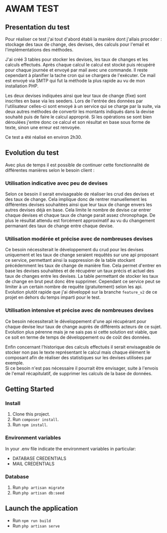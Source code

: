 # AWAM TEST

## Presentation du test

Pour réaliser ce test j'ai tout d'abord établi la manière dont j'allais procéder : stockage des taux de change, des devises, des calculs pour l'email et l'implémentations des méthodes.

J'ai créé 3 tables pour stocker les devises, les taux de changes et les calculs effectués.
Après chaque calcul le calcul est stocké puis récupéré pour chaque journée et envoyé par mail avec une commande. Il reste cependant à planifier la tache cron qui se chargera de l'exécuter. Ce mail est envoyé via SMTP qui fut la méthode la plus rapide au vu de mon installation PHP.

Les deux devises indiquées ainsi que leur taux de change (fixe) sont inscrites en base via les seeders.
Lors de l'entrée des données par l'utilisateur celles-ci sont envoyé à un service qui se charge par la suite, via deux autres méthodes de convertir les montants indiqués dans la devise souhaité puis de faire le calcul approprié.
Si les opérations se sont bien déroulées j'entre donc ce calcul et son résultat en base sous forme de texte, sinon une erreur est renvoyée.

Ce test a été réalisé en environ 2h30.

## Evolution du test

Avec plus de temps il est possible de continuer cette fonctionnalité de différentes manières selon le besoin client :

### Utilisation indicative avec peu de devises
Selon ce besoin il serait envisageable de réaliser les crud des devises et des taux de change.
Cela implique donc de rentrer manuellement les différentes devises souhaitées ainsi que leur taux de change envers les autres devises déjà en base.
Cela limite le nombre de devise car entrer chaque devises et chaque taux de change parait assez chronophage.
De plus le résultat attendu est forcément approximatif au vu du changement permanant des taux de change entre chaque devise.

### Utilisation modérée et précise avec de nombreuses devises
Ce besoin nécessiterait le développement du crud pour les devises uniquement et les taux de change seraient requêtés sur une api proposant ce service, permettant ainsi la suppression de la table stockant précédemment les taux de change de manière fixe.
Cela permet d'entrer en base les devises souhaitées et de récupérer un taux précis et actuel des taux de changes entre les devises. La table permettant de stocker les taux de change en brut peut donc être supprimer.
Cependant ce service peut se limiter à un certain nombre de requête (gratuitement) selon les api.  
Evolution plutôt rapide que j'ai développé sur la branche `feature_v2` de ce projet en dehors du temps imparti pour le test.

### Utilisation intensive et précise avec de nombreuses devises
Ce besoin nécessiterait le développement d'une api récupérant pour chaque devise leur taux de change auprès de différents acteurs de ce sujet.
Evolution plus pérenne mais je ne sais pas si cette solution est viable, que ce soit en terme de temps de développement ou de coût des données.

Enfin concernant l'historique des calculs effectués il serait envisageable de stocker non pas le texte représentant le calcul mais chaque élément le composant afin de réaliser des statistiques sur les devises utilisées par exemple.  
Si ce besoin n'est pas nécessaire il pourrait être envisager, suite à l'envois de l'email récapitulatif, de supprimer les calculs de la base de données.

## Getting Started

### Install

1. Clone this project.
2. Run `composer install`.
3. Run `npm install`.

### Environment variables

In your .env file indicate the environment variables in particular:

* DATABASE CREDENTIALS
* MAIL CREDENTIALS

### Database

1. Run `php artisan migrate`
2. Run `php artisan db:seed`

## Launch the application

* Run `npm run build`
* Run `php artisan serve`
